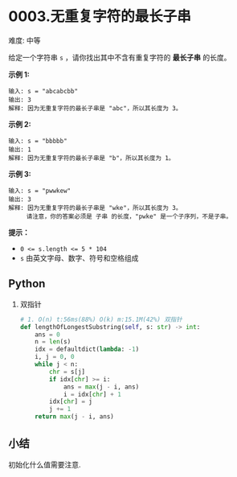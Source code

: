 # 0003.无重复字符的最长子串

难度: 中等

给定一个字符串 `s` ，请你找出其中不含有重复字符的 **最长子串** 的长度。

 

**示例 1:**

```
输入: s = "abcabcbb"
输出: 3 
解释: 因为无重复字符的最长子串是 "abc"，所以其长度为 3。
```

**示例 2:**

```
输入: s = "bbbbb"
输出: 1
解释: 因为无重复字符的最长子串是 "b"，所以其长度为 1。
```

**示例 3:**

```
输入: s = "pwwkew"
输出: 3
解释: 因为无重复字符的最长子串是 "wke"，所以其长度为 3。
     请注意，你的答案必须是 子串 的长度，"pwke" 是一个子序列，不是子串。
```

 

**提示：**

- `0 <= s.length <= 5 * 104`
- `s` 由英文字母、数字、符号和空格组成

## Python

1. 双指针

   ```python
   # 1. O(n) t:56ms(88%) O(k) m:15.1M(42%) 双指针
   def lengthOfLongestSubstring(self, s: str) -> int:
       ans = 0
       n = len(s)
       idx = defaultdict(lambda: -1)
       i, j = 0, 0
       while j < n:
           chr = s[j]
           if idx[chr] >= i:
               ans = max(j - i, ans)
               i = idx[chr] + 1
           idx[chr] = j
           j += 1
       return max(j - i, ans)
   ```

## 小结

初始化什么值需要注意.

